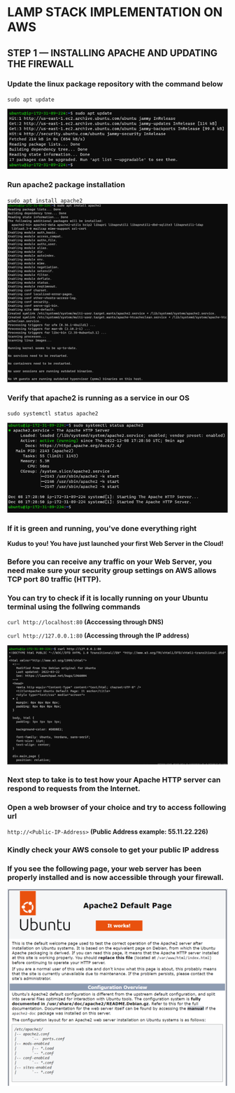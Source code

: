 # LAMP STACK IMPLEMENTATION ON AWS

## STEP 1 — INSTALLING APACHE AND UPDATING THE FIREWALL
### Update the linux package repository with the command below
`sudo apt update`

![image](./Images/Sudo_apt_update.png)

### Run apache2 package installation

`sudo apt install apache2`
![Images](./Images/Sudo_apt_install_apache%202.png)

### Verify that apache2 is running as a service in our OS

`sudo systemctl status apache2`

![Images](./Images/status%20_apache.png)

### If it is green and running, you've done everything right
**Kudus to you! You have just launched your first Web Server in the Cloud!**

### Before you can receive any traffic on your Web Server, you need make sure your security group settings on AWS allows TCP port 80 traffic (HTTP).

### You can try to check if it is locally running on your Ubuntu terminal using the follwing commands

`curl http://localhost:80` **(Acccessing through DNS)**

`curl http://127.0.0.1:80` **(Accessing through the IP address)**

![Image](./Images/Local_host.png)

###  Next step to take is to test how your Apache HTTP server can respond to requests from the Internet.

### Open a web browser of your choice and try to access following url

`http://<Public-IP-Address>` **(Public Address example: 55.11.22.226)**

### Kindly check your AWS console to get your public IP address

### If you see the following page, your web server has been properly installed and is now accessible through your firewall.


![Image](./Images/Apache_default_page.png)















